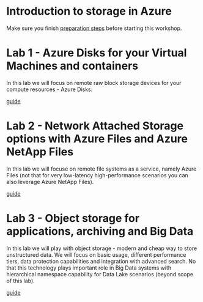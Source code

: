 # Introduction to storage in Azure

Make sure you finish [preparation steps](./docs/00-PreparationAndTooling.md) before starting this workshop.

# Lab 1 - Azure Disks for your Virtual Machines and containers
In this lab we will focus on remote raw block storage devices for your compute resources - Azure Disks.

[guide](./docs/01-AzureDisks.md)

# Lab 2 - Network Attached Storage options with Azure Files and Azure NetApp Files
In this lab we will focuse on remote file systems as a service, namely Azure Files (not that for very low-latency high-performance scenarios you can also leverage Azure NetApp Files).

[guide](./docs/02-AzureFiles.md)

# Lab 3 - Object storage for applications, archiving and Big Data
In this lab we will play with object storage - modern and cheap way to store unstructured data. We will focus on basic usage, different performance tiers, data protection capabilities and integration with advanced search. No that this technology plays important role in Big Data systems with hierarchical namespace capability for Data Lake scenarios (beyond scope of this lab). 

[guide](./docs/03-AzureBlobs.md)